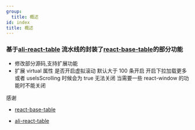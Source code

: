 ```yaml
---
group:
  title: 概述
id: index
title: 概述
---
```


### 基于[ali-react-table](https://github.com/Autodesk/ali-react-table) 流水线的封装了[react-base-table](https://github.com/Autodesk/react-base-table)的部分功能

- 修改部分源码,支持扩展功能
- 扩展 virtual 属性 是否开启虚拟滚动 默认大于 100 条开启 开启下拉加载更多或者 useIsScrolling 时候会为 true 无法关闭 当需要一些 react-window 的功能时不能关闭

感谢

- [react-base-table](https://github.com/Autodesk/react-base-table)

- [ali-react-table](https://github.com/Autodesk/ali-react-table)
